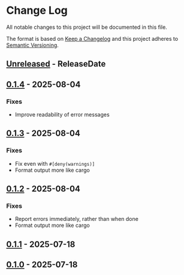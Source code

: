 # Change Log
All notable changes to this project will be documented in this file.

The format is based on [Keep a Changelog](http://keepachangelog.com/)
and this project adheres to [Semantic Versioning](http://semver.org/).

<!-- next-header -->
## [Unreleased] - ReleaseDate

## [0.1.4] - 2025-08-04

### Fixes

- Improve readability of error messages

## [0.1.3] - 2025-08-04

### Fixes

- Fix even with `#[deny(warnings)]`
- Format output more like cargo

## [0.1.2] - 2025-08-04

### Fixes

- Report errors immediately, rather than when done
- Format output more like cargo

## [0.1.1] - 2025-07-18

## [0.1.0] - 2025-07-18

<!-- next-url -->
[Unreleased]: https://github.com/crate-ci/cargo-fixit/compare/v0.1.4...HEAD
[0.1.4]: https://github.com/crate-ci/cargo-fixit/compare/v0.1.3...v0.1.4
[0.1.3]: https://github.com/crate-ci/cargo-fixit/compare/v0.1.2...v0.1.3
[0.1.2]: https://github.com/crate-ci/cargo-fixit/compare/v0.1.1...v0.1.2
[0.1.1]: https://github.com/crate-ci/cargo-fixit/compare/v0.1.0...v0.1.1
[0.1.0]: https://github.com/crate-ci/cargo-fixit/compare/904e75e...v0.1.0
